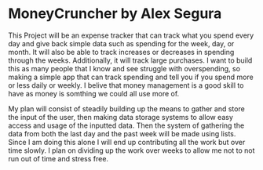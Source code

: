 # MoneyCruncher by Alex Segura 
This Project will be an expense tracker that can track what you spend every day and give back simple data such as spending for the week, day, or month. It will also be able to track increases or decreases in spending through the weeks. Additionally, it will track large purchases. 
I want to build this as many people that I know and see struggle with overspending, so making a simple app that can track spending and tell you if you spend more or less daily or weekly. I belive that money management is a good skill to have as money is somthing we could all use more of. 


My plan will consist of steadily building up the means to gather and store the input of the user, then making data storage systems to allow easy access and usage of the inputted data. Then the system of gathering the data from both the last day and the past week will be made using lists.
Since I am doing this alone I will end up contributing all the work but over time slowly. I plan on dividing up the work over weeks to allow me not to not run out of time and stress free.
